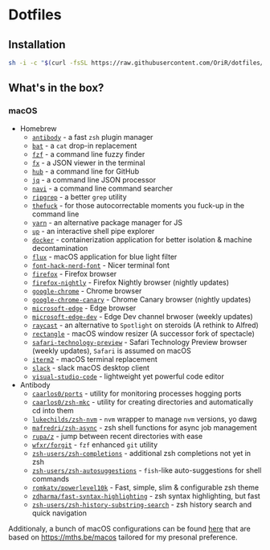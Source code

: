 # Dotfiles

## Installation
```sh
sh -i -c "$(curl -fsSL https://raw.githubusercontent.com/OriR/dotfiles/master/setup.osx.sh)"
```

## What's in the box?
### macOS
* Homebrew
  * [`antibody`](https://github.com/getantibody/antibody) - a fast `zsh` plugin manager
  * [`bat`](https://github.com/sharkdp/bat) - a `cat` drop-in replacement
  * [`fzf`](https://github.com/junegunn/fzf) - a command line fuzzy finder
  * [`fx`](https://github.com/antonmedv/fx) - a JSON viewer in the terminal
  * [`hub`](https://github.com/github/hub) - a command line for GitHub
  * [`jq`](https://github.com/stedolan/jq) - a command line JSON processor
  * [`navi`](https://github.com/denisidoro/navi) - a command line command searcher
  * [`ripgrep`](https://github.com/BurntSushi/ripgrep) - a better `grep` utility
  * [`thefuck`](https://github.com/nvbn/thefuck) - for those autocorrectable moments you fuck-up in the command line
  * [`yarn`](https://github.com/yarnpkg/yarn/) - an alternative package manager for JS
  * [`up`](https://github.com/akavel/up) - an interactive shell pipe explorer
  * [`docker`](https://www.docker.com/) - containerization application for better isolation & machine decontamination
  * [`flux`](https://justgetflux.com/) - macOS application for blue light filter
  * [`font-hack-nerd-font`](https://github.com/ryanoasis/nerd-fonts/tree/master/patched-fonts/Hack) - Nicer terminal font
  * [`firefox`](https://www.mozilla.org/en-US/firefox/new/) - Firefox browser
  * [`firefox-nightly`](https://www.mozilla.org/en-US/firefox/channel/desktop/#nightly) - Firefox Nightly browser (nightly updates)
  * [`google-chrome`](https://www.google.com/chrome/) - Chrome browser
  * [`google-chrome-canary`](https://www.google.com/chrome/canary/) - Chrome Canary browser (nightly updates)
  * [`microsoft-edge`](https://www.microsoft.com/en-us/edge) - Edge browser
  * [`microsoft-edge-dev`](https://www.microsoftedgeinsider.com/en-us/download) - Edge Dev channel brwoser (weekly updates)
  * [`raycast`](https://raycast.app/) - an alternative to `Spotlight` on steroids (A rethink to Alfred)
  * [`rectangle`](https://www.rectangleapp.com/) - macOS window resizer (A successor fork of spectacle)
  * [`safari-technology-preview`](https://developer.apple.com/safari/technology-preview/) - Safari Technology Preview browser (weekly updates), `Safari` is assumed on macOS
  * [`iterm2`](https://iterm2.com/) - macOS terminal replacement
  * [`slack`](https://slack.com/intl/en-il/) - slack macOS desktop client
  * [`visual-studio-code`](https://code.visualstudio.com/) - lightweight yet powerful code editor
* Antibody
  * [`caarlos0/ports`](https://github.com/caarlos0/ports) - utility for monitoring processes hogging ports
  * [`caarlos0/zsh-mkc`](https://github.com/caarlos0/zsh-mkc) - utility for creating directories and automatically cd into them
  * [`lukechilds/zsh-nvm`](https://github.com/lukechilds/zsh-nvm) - `nvm` wrapper to manage `nvm` versions, yo dawg
  * [`mafredri/zsh-async`](https://github.com/mafredri/zsh-async) - zsh shell functions for async job management
  * [`rupa/z`](https://github.com/rupa/z) - jump between recent directories with ease
  * [`wfxr/forgit`](https://github.com/wfxr/forgit) - `fzf` enhanced `git` utility
  * [`zsh-users/zsh-completions`](https://github.com/zsh-users/zsh-completions) - additional zsh completions not yet in zsh
  * [`zsh-users/zsh-autosuggestions`](https://github.com/zsh-users/zsh-autosuggestions) - `fish`-like auto-suggestions for shell commands
  * [`romkatv/powerlevel10k`](https://github.com/romkatv/powerlevel10k) - Fast, simple, slim & configurable zsh theme
  * [`zdharma/fast-syntax-highlighting`](https://github.com/zdharma/fast-syntax-highlighting) - zsh syntax highlighting, but fast
  * [`zsh-users/zsh-history-substring-search`](https://github.com/zsh-users/zsh-history-substring-search) - zsh history search and quick navigation

Additionaly, a bunch of macOS configurations can be found [here](https://github.com/OriR/dotfiles/blob/master/run_once_a-configure-osx.sh.tmpl) that are based on https://mths.be/macos tailored for my presonal preference.
